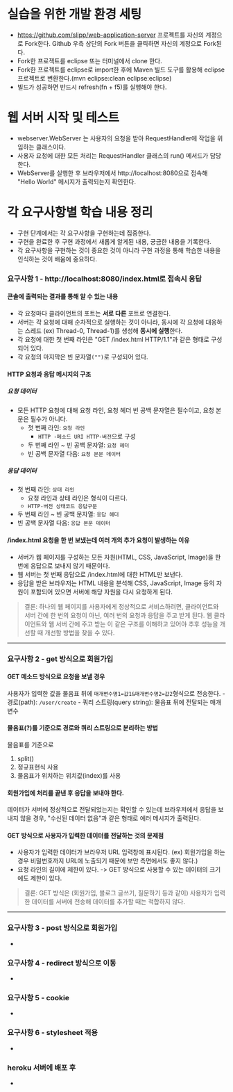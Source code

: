 # 실습을 위한 개발 환경 세팅
* https://github.com/slipp/web-application-server 프로젝트를 자신의 계정으로 Fork한다. Github 우측 상단의 Fork 버튼을 클릭하면 자신의 계정으로 Fork된다.
* Fork한 프로젝트를 eclipse 또는 터미널에서 clone 한다.
* Fork한 프로젝트를 eclipse로 import한 후에 Maven 빌드 도구를 활용해 eclipse 프로젝트로 변환한다.(mvn eclipse:clean eclipse:eclipse)
* 빌드가 성공하면 반드시 refresh(fn + f5)를 실행해야 한다.

# 웹 서버 시작 및 테스트
* webserver.WebServer 는 사용자의 요청을 받아 RequestHandler에 작업을 위임하는 클래스이다.
* 사용자 요청에 대한 모든 처리는 RequestHandler 클래스의 run() 메서드가 담당한다.
* WebServer를 실행한 후 브라우저에서 http://localhost:8080으로 접속해 "Hello World" 메시지가 출력되는지 확인한다.

# 각 요구사항별 학습 내용 정리
* 구현 단계에서는 각 요구사항을 구현하는데 집중한다. 
* 구현을 완료한 후 구현 과정에서 새롭게 알게된 내용, 궁금한 내용을 기록한다.
* 각 요구사항을 구현하는 것이 중요한 것이 아니라 구현 과정을 통해 학습한 내용을 인식하는 것이 배움에 중요하다. 

### 요구사항 1 - http://localhost:8080/index.html로 접속시 응답
#### 콘솔에 출력되는 결과를 통해 알 수 있는 내용
- 각 요청마다 클라이언트의 포트는 **서로 다른** 포트로 연결한다.
- 서버는 각 요청에 대해 순차적으로 실행하는 것이 아니라, 동시에 각 요청에 대응하는 스레드
(ex) Thread-0, Thread-1)를 생성해 **동시에 실행**한다. 
- 각 요청에 대한 첫 번째 라인은 "GET /index.html HTTP/1.1"과 같은 형태로 구성되어 있다.
- 각 요청의 마지막은 빈 문자열`("")`로 구성되어 있다.
    
#### HTTP 요청과 응답 메시지의 구조
#####  요청 데이터
 - 모든 HTTP 요청에 대해 요청 라인, 요청 헤더 빈 공백 문자열은 필수이고,
    요청 본문은 필수가 아니다.
    - 첫 번째 라인: `요청 라인`
        - `HTTP -메소드 URI HTTP-버전`으로 구성
    - 두 번째 라인 ~ 빈 공백 문자열: `요청 헤더`
    - 빈 공백 문자열 다음: `요청 본문 데이터`   

##### 응답 데이터
- 첫 번째 라인: `상태 라인`
    - 요청 라인과 상태 라인은 형식이 다르다.
    - `HTTP-버전 상태코드 응답구문`
- 두 번째 라인 ~ 빈 공백 문자열: `응답 헤더`
- 빈 공백 문자열 다음: `응답 본문 데이터`


#### /index.html 요청을 한 번 보냈는데 여러 개의 추가 요청이 발생하는 이유
- 서버가 웹 페이지를 구성하는 모든 자원(HTML, CSS, JavaScript, Image)을 한 번에 응답으로 보내지 않기 때문이다.
- 웹 서버는 첫 번째 응답으로 /index.html에 대한 HTML만 보낸다.
- 응답을 받은 브라우저는 HTML 내용을 분석해 CSS, JavaScript, Image 등의 자원이 포함되어 있으면
서버에 해당 자원을 다시 요청하게 된다.
> 결론: 하나의 웹 페이지를 사용자에게 정상적으로 서비스하려면,
> 클라이언트와 서버 간에 한 번의 요청이 아닌, 여러 번의 요청과 응답을 주고 받게 된다.
> 웹 클라이언트와 웹 서버 간에 주고 받는 이 같은 구조를 이해하고 있어야 추후 성능을 개선할 때
> 개선할 방법을 찾을 수 있다. 
---

### 요구사항 2 - get 방식으로 회원가입
#### GET 메소드 방식으로 요청을 보낼 경우
사용자가 입력한 값을 물음표 뒤에 `매개변수명1=값1&매개변수명2=값2`형식으로 전송한다.
    - 경로(path): `/user/create`
    - 쿼리 스트링(query string): 물음표 뒤에 전달되는 매개변수

#### 물음표(?)를 기준으로 경로와 쿼리 스트링으로 분리하는 방법
물음표를 기준으로 
1. split()
2. 정규표현식 사용
3. 물음표가 위치하는 위치값(index)를 사용

#### 회원가입에 처리를 끝낸 후 응답을 보내야 한다. 
데이터가 서버에 정상적으로 전달되었는지는 확인할 수 있는데 브라우저에서 
응답을 보내지 않을 경우, "수신된 데이터 없음"과 같은 형태로 에러 메시지가 출력된다.

#### GET 방식으로 사용자가 입력한 데이터를 전달하는 것의 문제점
- 사용자가 입력한 데이터가 브라우저 URL 입력창에 표시된다.
(ex) 회원가입을 하는 경우 비밀번호까지 URL에 노출되기 때문에 보안 측면에서도 좋지 않다.)
- 요청 라인의 길이에 제한이 있다.
    -> GET 방식으로 사용할 수 있는 데이터의 크기에도 제한이 있다.
> 결론: GET 방식은 (회원가입, 블로그 글쓰기, 질문하기 등과 같이) 사용자가 입력한 데이터를
> 서버에 전송해 데이터를 추가할 때는 적합하지 않다.  
---

### 요구사항 3 - post 방식으로 회원가입
* 

### 요구사항 4 - redirect 방식으로 이동
* 

### 요구사항 5 - cookie
* 

### 요구사항 6 - stylesheet 적용
* 

### heroku 서버에 배포 후
* 